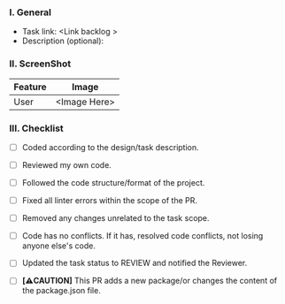 ### I. General

- Task link: <Link backlog \>
- Description (optional):

### II. ScreenShot

| Feature | Image         |
| ------- | ------------- |
| User    | <Image Here\> |

### III. Checklist

- [ ] Coded according to the design/task description.
- [ ] Reviewed my own code.
- [ ] Followed the code structure/format of the project.
- [ ] Fixed all linter errors within the scope of the PR.
- [ ] Removed any changes unrelated to the task scope.
- [ ] Code has no conflicts. If it has, resolved code conflicts, not losing anyone else's code.
- [ ] Updated the task status to REVIEW and notified the Reviewer.

- [ ] **[⚠️CAUTION]** This PR adds a new package/or changes the content of the package.json file.
